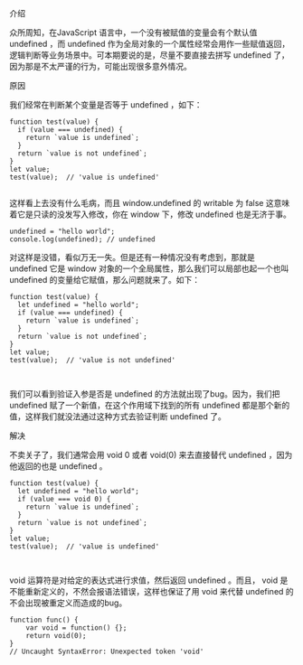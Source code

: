 介绍

众所周知，在JavaScript 语言中，一个没有被赋值的变量会有个默认值  undefined ，而 undefined  作为全局对象的一个属性经常会用作一些赋值返回，逻辑判断等业务场景中。可本期要说的是，尽量不要直接去拼写 undefined 了，因为那是不太严谨的行为，可能出现很多意外情况。


原因

我们经常在判断某个变量是否等于 undefined ，如下：

```
function test(value) {
  if (value === undefined) {
    return `value is undefined`;
  }
  return `value is not undefined`;
}
let value;
test(value);  // 'value is undefined'


```

这样看上去没有什么毛病，而且 window.undefined 的 writable 为 false 这意味着它是只读的没发写入修改，你在 window 下，修改 undefined 也是无济于事。


```
undefined = "hello world";
console.log(undefined); // undefined
```

对这样是没错，看似万无一失。但是还有一种情况没有考虑到，那就是 undefined 它是 window 对象的一个全局属性，那么我们可以局部也起一个也叫 undefined 的变量给它赋值，那么问题就来了。如下：

```
function test(value) {
  let undefined = "hello world";
  if (value === undefined) {
    return `value is undefined`;
  }
  return `value is not undefined`;
}
let value;
test(value);  // 'value is not undefined'



```

我们可以看到验证入参是否是 undefined 的方法就出现了bug。因为，我们把 undefined 赋了一个新值，在这个作用域下找到的所有 undefined 都是那个新的值，这样我们就没法通过这种方式去验证判断 undefined 了。

解决

不卖关子了，我们通常会用 void 0 或者 void(0) 来去直接替代 undefined ，因为他返回的也是 undefined 。

```
function test(value) {
  let undefined = "hello world";
  if (value === void 0) {
    return `value is undefined`;
  }
  return `value is not undefined`;
}
let value;
test(value);  // 'value is undefined'



```

void 运算符是对给定的表达式进行求值，然后返回 undefined 。而且， void 是不能重新定义的，不然会报语法错误，这样也保证了用 void 来代替 undefined 的不会出现被重定义而造成的bug。

```
function func() { 
    var void = function() {}; 
    return void(0); 
}
// Uncaught SyntaxError: Unexpected token 'void'
```